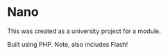 # Nano

This was created as a university project for a module.

Built using PHP. Note, also includes Flash!